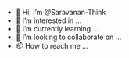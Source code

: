 - 👋 Hi, I’m @Saravanan-Think
- 👀 I’m interested in ...
- 🌱 I’m currently learning ...
- 💞️ I’m looking to collaborate on ...
- 📫 How to reach me ...

<!---
Saravanan-Think/Saravanan-Think is a ✨ special ✨ repository because its `README.md` (this file) appears on your GitHub profile.
You can click the Preview link to take a look at your changes.
--->
